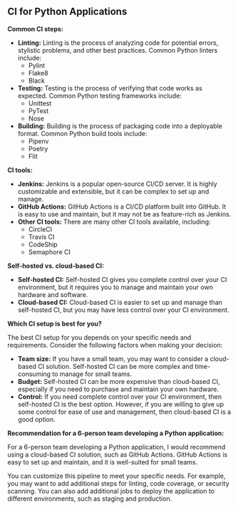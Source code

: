 ## CI for Python Applications

**Common CI steps:**

- **Linting:** Linting is the process of analyzing code for potential errors, stylistic problems, and other best practices. Common Python linters include:
  - Pylint
  - Flake8
  - Black
- **Testing:** Testing is the process of verifying that code works as expected. Common Python testing frameworks include:
  - Unittest
  - PyTest
  - Nose
- **Building:** Building is the process of packaging code into a deployable format. Common Python build tools include:
  - Pipenv
  - Poetry
  - Flit

**CI tools:**

- **Jenkins:** Jenkins is a popular open-source CI/CD server. It is highly customizable and extensible, but it can be complex to set up and manage.
- **GitHub Actions:** GitHub Actions is a CI/CD platform built into GitHub. It is easy to use and maintain, but it may not be as feature-rich as Jenkins.
- **Other CI tools:** There are many other CI tools available, including:
  - CircleCI
  - Travis CI
  - CodeShip
  - Semaphore CI

**Self-hosted vs. cloud-based CI:**

- **Self-hosted CI:** Self-hosted CI gives you complete control over your CI environment, but it requires you to manage and maintain your own hardware and software.
- **Cloud-based CI:** Cloud-based CI is easier to set up and manage than self-hosted CI, but you may have less control over your CI environment.

**Which CI setup is best for you?**

The best CI setup for you depends on your specific needs and requirements. Consider the following factors when making your decision:

- **Team size:** If you have a small team, you may want to consider a cloud-based CI solution. Self-hosted CI can be more complex and time-consuming to manage for small teams.
- **Budget:** Self-hosted CI can be more expensive than cloud-based CI, especially if you need to purchase and maintain your own hardware.
- **Control:** If you need complete control over your CI environment, then self-hosted CI is the best option. However, if you are willing to give up some control for ease of use and management, then cloud-based CI is a good option.

**Recommendation for a 6-person team developing a Python application:**

For a 6-person team developing a Python application, I would recommend using a cloud-based CI solution, such as GitHub Actions. GitHub Actions is easy to set up and maintain, and it is well-suited for small teams.

You can customize this pipeline to meet your specific needs. For example, you may want to add additional steps for linting, code coverage, or security scanning. You can also add additional jobs to deploy the application to different environments, such as staging and production.
